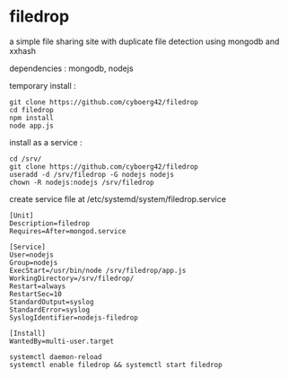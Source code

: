 # filedrop
a simple file sharing site with duplicate file detection using mongodb and xxhash


dependencies : mongodb, nodejs


temporary install : 

```
git clone https://github.com/cyboerg42/filedrop
cd filedrop
npm install
node app.js
```

install as a service :

```
cd /srv/
git clone https://github.com/cyboerg42/filedrop
useradd -d /srv/filedrop -G nodejs nodejs
chown -R nodejs:nodejs /srv/filedrop
```
create service file at /etc/systemd/system/filedrop.service


```
[Unit]
Description=filedrop
Requires=After=mongod.service

[Service]
User=nodejs
Group=nodejs
ExecStart=/usr/bin/node /srv/filedrop/app.js
WorkingDirectory=/srv/filedrop/
Restart=always
RestartSec=10
StandardOutput=syslog
StandardError=syslog
SyslogIdentifier=nodejs-filedrop

[Install]
WantedBy=multi-user.target
```

```
systemctl daemon-reload
systemctl enable filedrop && systemctl start filedrop
```
